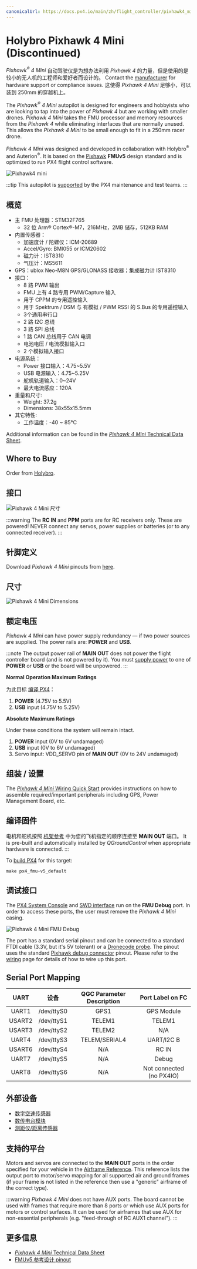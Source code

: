 ```yaml
---
canonicalUrl: https://docs.px4.io/main/zh/flight_controller/pixhawk4_mini
---
```


# Holybro Pixhawk 4 Mini (Discontinued)

*Pixhawk<sup>&reg;</sup> 4 Mini* 自动驾驶仪是为想办法利用 *Pixhawk 4* 的力量，但是使用的是较小的无人机的工程师和爱好者而设计的。 Contact the [manufacturer](https://holybro.com/) for hardware support or compliance issues. 这使得 *Pixhawk 4 Mini* 足够小，可以装到 250mm 的穿越机上。

The _Pixhawk<sup>&reg;</sup> 4 Mini_ autopilot is designed for engineers and hobbyists who are looking to tap into the power of _Pixhawk 4_ but are working with smaller drones. _Pixhawk 4 Mini_ takes the FMU processor and memory resources from the _Pixhawk 4_ while eliminating interfaces that are normally unused. This allows the _Pixhawk 4 Mini_ to be small enough to fit in a 250mm racer drone.

_Pixhawk 4 Mini_ was designed and developed in collaboration with Holybro<sup>&reg;</sup> and Auterion<sup>&reg;</sup>. It is based on the [Pixhawk](https://pixhawk.org/) **FMUv5** design standard and is optimized to run PX4 flight control software.

![Pixhawk4 mini](../../assets/flight_controller/pixhawk4mini/pixhawk4mini_iso_1.png)

:::tip
This autopilot is [supported](../flight_controller/autopilot_pixhawk_standard.md) by the PX4 maintenance and test teams.
:::

## 概览

- 主 FMU 处理器：STM32F765
  - 32 位 Arm® Cortex®-M7，216MHz，2MB 储存，512KB RAM
- 内置传感器：
  - 加速度计 / 陀螺仪：ICM-20689
  - Accel/Gyro: BMI055 or ICM20602
  - 磁力计：IST8310
  - 气压计：MS5611
- GPS：ublox Neo-M8N GPS/GLONASS 接收器；集成磁力计 IST8310
- 接口：
  - 8 路 PWM 输出
  - FMU 上有 4 路专用 PWM/Capture 输入
  - 用于 CPPM 的专用遥控输入
  - 用于 Spektrum / DSM 与 有模拟 / PWM RSSI 的 S.Bus 的专用遥控输入
  - 3个通用串行口
  - 2 路 I2C 总线
  - 3 路 SPI 总线
  - 1 路 CAN 总线用于 CAN 电调
  - 电池电压 / 电流模拟输入口
  - 2 个模拟输入接口
- 电源系统：
  - Power 接口输入：4.75~5.5V
  - USB 电源输入：4.75~5.25V
  - 舵机轨道输入：0~24V
  - 最大电流感应：120A
- 重量和尺寸:
  - Weight: 37.2g
  - Dimensions: 38x55x15.5mm
- 其它特性:
  - 工作温度：-40 ~ 85°C

Additional information can be found in the [_Pixhawk 4 Mini_ Technical Data Sheet](https://github.com/PX4/PX4-user_guide/raw/v1.14/assets/flight_controller/pixhawk4mini/pixhawk4mini_technical_data_sheet.pdf).

## Where to Buy

Order from [Holybro](https://holybro.com/collections/autopilot-flight-controllers/products/pixhawk4-mini).

## 接口

![Pixhawk 4 Mini 尺寸](../../assets/flight_controller/pixhawk4mini/pixhawk4mini_interfaces.png)

:::warning
The **RC IN** and **PPM** ports are for RC receivers only. These are powered! NEVER connect any servos, power supplies or batteries (or to any connected receiver).
:::

## 针脚定义

Download _Pixhawk 4 Mini_ pinouts from [here](https://github.com/PX4/PX4-user_guide/raw/v1.14/assets/flight_controller/pixhawk4mini/pixhawk4mini_pinouts.pdf).

## 尺寸

![Pixhawk 4 Mini Dimensions](../../assets/flight_controller/pixhawk4mini/pixhawk4mini_dimensions.png)

## 额定电压

_Pixhawk 4 Mini_ can have power supply redundancy — if two power sources are supplied. The power rails are: **POWER** and **USB**.

:::note
The output power rail of **MAIN OUT** does not power the flight controller board (and is not powered by it). You must [supply power](../assembly/quick_start_pixhawk4_mini.md#power) to one of **POWER** or **USB** or the board will be unpowered.
:::

**Normal Operation Maximum Ratings**

为此目标 [编译 PX4](../dev_setup/building_px4.md)：

1. **POWER** (4.75V to 5.5V)
1. **USB** input (4.75V to 5.25V)

**Absolute Maximum Ratings**

Under these conditions the system will remain intact.

1. **POWER** input (0V to 6V undamaged)
1. **USB** input (0V to 6V undamaged)
1. Servo input: VDD_SERVO pin of **MAIN OUT** (0V to 24V undamaged)

## 组装 / 设置

The [_Pixhawk 4 Mini_ Wiring Quick Start](../assembly/quick_start_pixhawk4_mini.md) provides instructions on how to assemble required/important peripherals including GPS, Power Management Board, etc.

## 编译固件

电机和舵机按照 [机架参考](../airframes/airframe_reference.md) 中为您的飞机指定的顺序连接至 **MAIN OUT** 端口。 It is pre-built and automatically installed by _QGroundControl_ when appropriate hardware is connected.
:::

To [build PX4](../dev_setup/building_px4.md) for this target:

```
make px4_fmu-v5_default
```

## 调试接口

The [PX4 System Console](../debug/system_console.md) and [SWD interface](../debug/swd_debug.md) run on the **FMU Debug** port. In order to access these ports, the user must remove the _Pixhawk 4 Mini_ casing.

![Pixhawk 4 Mini FMU Debug](../../assets/flight_controller/pixhawk4mini/pixhawk4mini_fmu_debug.png)

The port has a standard serial pinout and can be connected to a standard FTDI cable (3.3V, but it's 5V tolerant) or a [Dronecode probe](https://kb.zubax.com/display/MAINKB/Dronecode+Probe+documentation). The pinout uses the standard [Pixhawk debug connector](https://github.com/pixhawk/Pixhawk-Standards/blob/master/DS-009%20Pixhawk%20Connector%20Standard.pdf) pinout. Please refer to the [wiring](../debug/system_console.md) page for details of how to wire up this port.

## Serial Port Mapping

|  UART  |     设备     | QGC Parameter Description |     Port Label on FC     |
|:------:|:----------:|:-------------------------:|:------------------------:|
| UART1  | /dev/ttyS0 |           GPS1            |        GPS Module        |
| USART2 | /dev/ttyS1 |          TELEM1           |          TELEM1          |
| USART3 | /dev/ttyS2 |          TELEM2           |           N/A            |
| UART4  | /dev/ttyS3 |       TELEM/SERIAL4       |        UART/l2C B        |
| USART6 | /dev/ttyS4 |            N/A            |          RC IN           |
| UART7  | /dev/ttyS5 |            N/A            |          Debug           |
| UART8  | /dev/ttyS6 |            N/A            | Not connected (no PX4IO) |

## 外部设备

- [数字空速传感器](https://holybro.com/products/digital-air-speed-sensor)
- [数传电台模块](../telemetry/README.md)
- [测距仪/距离传感器](../sensor/rangefinders.md)

## 支持的平台

Motors and servos are connected to the **MAIN OUT** ports in the order specified for your vehicle in the [Airframe Reference](../airframes/airframe_reference.md). This reference lists the output port to motor/servo mapping for all supported air and ground frames (if your frame is not listed in the reference then use a "generic" airframe of the correct type).

:::warning
_Pixhawk 4 Mini_ does not have AUX ports. The board cannot be used with frames that require more than 8 ports or which use AUX ports for motors or control surfaces. It can be used for airframes that use AUX for non-essential peripherals (e.g. "feed-through of RC AUX1 channel").
:::

## 更多信息

- [_Pixhawk 4 Mini_ Technical Data Sheet](https://github.com/PX4/PX4-user_guide/raw/v1.14/assets/flight_controller/pixhawk4mini/pixhawk4mini_technical_data_sheet.pdf)
- [FMUv5 参考设计 pinout](https://docs.google.com/spreadsheets/d/1-n0__BYDedQrc_2NHqBenG1DNepAgnHpSGglke-QQwY/edit#gid=912976165)
